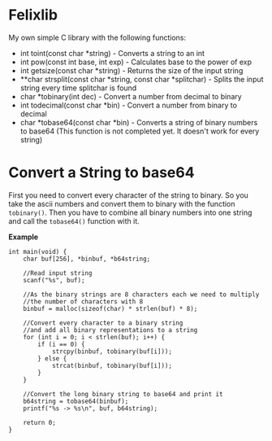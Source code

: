 
# Felixlib

My own simple C library with the following functions:


* int toint(const char *string) - Converts a string to an int
* int pow(const int base, int exp) - Calculates base to the power of exp
* int getsize(const char *string) - Returns the size of the input string
* **char strsplit(const char *string, const char *splitchar) - Splits the input string every time splitchar is found
* char *tobinary(int dec) - Convert a number from decimal to binary
* int todecimal(const char *bin) - Convert a number from binary to decimal
* char *tobase64(const char *bin) - Converts a string of binary numbers to base64 (This function is not completed yet. It doesn't work for every string)

# Convert a String to base64
First you need to convert every character of the string to binary. So you take the ascii numbers and convert them to binary with the function `tobinary()`. Then you have to combine all binary numbers into one string and call the `tobase64()` function with it.

**Example**

    int main(void) {
	    char buf[256], *binbuf, *b64string;
	    
	    //Read input string
	    scanf("%s", buf);

		//As the binary strings are 8 characters each we need to multiply
		//the number of characters with 8
		binbuf = malloc(sizeof(char) * strlen(buf) * 8);

		//Convert every character to a binary string
		//and add all binary representations to a string
		for (int i = 0; i < strlen(buf); i++) {
			if (i == 0) {
				strcpy(binbuf, tobinary(buf[i]));
			} else {
				strcat(binbuf, tobinary(buf[i]));
			}
		}
		
		//Convert the long binary string to base64 and print it
		b64string = tobase64(binbuf);
		printf("%s -> %s\n", buf, b64string);
	
		return 0;
    }
